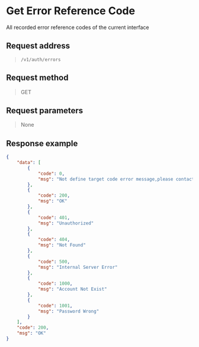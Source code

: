 # Get Error Reference Code

All recorded error reference codes of the current interface

## Request address

> `/v1/auth/errors`

## Request method

> GET

## Request parameters

> None

## Response example

```json
{
    "data": [
        {
            "code": 0,
            "msg": "Not define target code error message,please contact developer"
        },
        {
            "code": 200,
            "msg": "OK"
        },
        {
            "code": 401,
            "msg": "Unauthorized"
        },
        {
            "code": 404,
            "msg": "Not Found"
        },
        {
            "code": 500,
            "msg": "Internal Server Error"
        },
        {
            "code": 1000,
            "msg": "Account Not Exist"
        },
        {
            "code": 1001,
            "msg": "Password Wrong"
        }
    ],
    "code": 200,
    "msg": "OK"
}
```